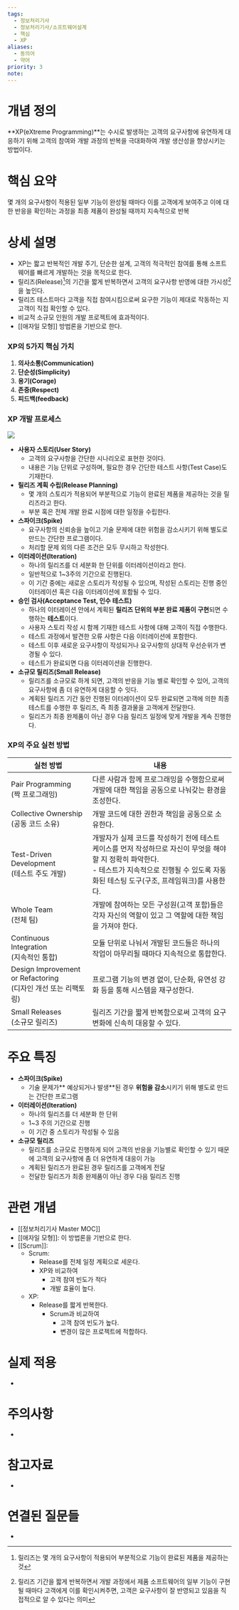 ```yaml
---
tags:
  - 정보처리기사
  - 정보처리기사/소프트웨어설계
  - 핵심
  - XP
aliases:
  - 동의어
  - 약어
priority: 3
note:
---
```

# 개념 정의 
<!-- 핵심 개념을 간단명료하게 정의합니다 --> 
**XP(eXtreme Programming)**는 수시로 발생하는 고객의 요구사항에 유연하게 대응하기 위해 고객의 참여와 개발 과정의 반복을 극대화하여 개발 생산성을 향상시키는 방법이다.
# 핵심 요약 
<!-- 이 개념의 가장 중요한 포인트들을 요약합니다 --> 
몇 개의 요구사항이 적용된 일부 기능이 완성될 때마다 이를 고객에게 보여주고 이에 대한 반응을 확인하는 과정을 최종 제품이 완성될 때까지 지속적으로 반복
# 상세 설명 
<!-- 개념에 대한 자세한 설명을 작성합니다 --> 
- XP는 짧고 반복적인 개발 주기, 단순한 설계, 고객의 적극적인 참여를 통해 소프트웨어를 빠르게 개발하는 것을 목적으로 한다.
- 릴리즈(Release)[^1]의 기간을 짧게 반복하면서 고객의 요구사항 반영에 대한 가시성[^2]을 높인다.
- 릴리즈 테스트마다 고객을 직접 참여시킴으로써 요구한 기능이 제대로 작동하는 지 고객이 직접 확인할 수 있다.
- 비교적 소규모 인원의 개발 프로젝트에 효과적이다.
- [[애자일 모형]] 방법론을 기반으로 한다.
### XP의 5가지 핵심 가치
1. **의사소통(Communication)**
2. **단순성(Simplicity)**
3. **용기(Corage)**
4. **존중(Respect)**
5. **피드백(feedback)**
### XP 개발 프로세스
![](https://i.imgur.com/fN5uhEU.png)
- **사용자 스토리(User Story)**
    - 고객의 요구사항을 간단한 시나리오로 표현한 것이다.
    - 내용은 기능 단위로 구성하며, 필요한 경우 간단한 테스트 사항(Test Case)도 기재한다.
- **릴리즈 계획 수립(Release Planning)**
    - 몇 개의 스토리가 적용되어 부분적으로 기능이 완료된 제품을 제공하는 것을 릴리즈라고 한다.
    - 부분 혹은 전체 개발 완료 시점에 대한 일정을 수립한다.
- **스파이크(Spike)**
    - 요구사항의 신뢰송을 높이고 기술 문제에 대한 위험을 감소시키기 위해 별도로 만드는 간단한 프로그램이다.
    - 처리할 문제 외의 다른 조건은 모두 무시하고 작성한다.
- **이터레이션(Iteration)**
    - 하나의 릴리즈를 더 세분화 한 단위를 이터레이션이라고 한다.
    - 일반적으로 1~3주의 기간으로 진행된다.
    - 이 기간 중에는 새로운 스토리가 작성될 수 있으며, 작성된 스토리는 진행 중인 이터레이션 혹은 다음 이터레이션에 포함될 수 있다.
- **승인 검사(Acceptance Test, 인수 테스트)**
    - 하나의 이터레이션 안에서 계획된 **릴리즈 단위의 부분 완료 제품이 구현**되면 수행하는 **테스트**이다.
    - 사용자 스토리 작성 시 함께 기재한 테스트 사항에 대해 고객이 직접 수행한다.
    - 테스트 과정에서 발견한 오류 사항은 다음 이터레이션에 포함한다.
    - 테스트 이후 새로운 요구사항이 작성되거나 요구사항의 상대적 우선순위가 변경될 수 있다.
    - 테스트가 완료되면 다음 이터레이션을 진행한다.
- **소규모 릴리즈(Small Release)**
    - 릴리즈를 소규모로 하게 되면, 고객의 반응을 기능 별로 확인할 수 있어, 고객의 요구사항에 좀 더 유연하게 대응할 수 잇다.
    - 계획된 릴리즈 기간 동안 진행된 이터레이션이 모두 완료되면 고객에 의한 최종 테스트를 수행한 후 릴리즈, 즉 최종 결과물을 고객에게 전달한다.
    - 릴리즈가 최종 완제품이 아닌 경우 다음 릴리즈 일정에 맞게 개발을 계속 진행한다.
### XP의 주요 실천 방법
| 실천 방법                                                         | 내용                                                                                                                                                                                                       |
| ----------------------------------------------------------------- | ---------------------------------------------------------------------------------------------------------------------------------------------------------------------------------------------------------- |
| Pair Programming<br>(짝 프로그래밍)                               | 다른 사람과 함께 프로그래밍을 수행함으로써 개발에 대한 책임을 공동으로 나눠갖는 환경을 조성한다.                                                                                                           |
| Collective Ownership<br>(공동 코드 소유)                          | 개발 코드에 대한 권한과 책임을 공동으로 소유한다.                                                                                                                                                          |
| Test-Driven Development<br>(테스트 주도 개발)                     | 개발자가 실제 코드를 작성하기 전에 테스트 케이스를 먼저 작성하므로 자신이 무엇을 해야할 지 정확히 파악한다. <br> - 테스트가 지속적으로 진행될 수 있도록 자동화된 테스팅 도구(구조, 프레임워크)를 사용한다. |
| Whole Team<br>(전체 팀)                                           | 개발에 참여하는 모든 구성원(고객 포함)들은 각자 자신의 역할이 있고 그 역할에 대한 책임을 가져야 한다.                                                                                                      |
| Continuous Integration <br>(지속적인 통합)                        | 모듈 단위로 나눠서 개발된 코드들은 하나의 작업이 마무리될 때마다 지속적으로 통합한다.                                                                                                                      |
| Design Improvement or Refactoring <br>(디자인 개선 또는 리팩토링) | 프로그램 기능의 변경 없이, 단순화, 유연성 강화 등을 통해 시스템을 재구성한다.                                                                                                                              |
| Small Releases <br> (소규모 릴리즈)                               | 릴리즈 기간을 짧게 반복함으로써 고객의 요구 변화에 신속히 대응할 수 있다.                                                                                                                                  | 
# 주요 특징 
<!-- 개념의 특징적인 부분들을 정리합니다 --> 
- **스파이크(Spike)**
    - 기술 문제가** 예상되거나 발생**된 경우 **위험을 감소**시키기 위해 별도로 만드는 간단한 프로그램
- **이터레이션(Iteration)**
    - 하나의 릴리즈를 더 세분화 한 단위
    - 1~3 주의 기간으로 진행
    - 이 기간 중 스토리가 작성될 수 있음
- **소규모 릴리즈**
    - 릴리즈를 소규모로 진행하게 되어 고객의 반응을 기능별로 확인할 수 있기 때문에 고객의 요구사항에 좀 더 유연하게 대응이 가능
    - 계획된 릴리즈가 완료된 경우 릴리즈를 고객에게 전달
    - 전달한 릴리즈가 최종 완제품이 아닌 경우 다음 릴리즈 진행
# 관련 개념 
<!-- 연관된 다른 개념들을 링크하고 관계를 설명합니다 --> 
- [[정보처리기사 Master MOC]]
- [[애자일 모형]]: 이 방법론을 기반으로 한다.
- [[Scrum]]:
    - Scrum: 
        - Release를 전체 일정 계획으로 세운다.
        - XP와 비교하여
            - 고객 참여 빈도가 적다
            - 개발 효율이 높다.
    - XP: 
        - Release를 짧게 반복한다.
            - Scrum과 비교하여
                - 고객 참여 빈도가 높다.
                - 변경이 많은 프로젝트에 적합하다.
# 실제 적용 
- <!-- 실무/실생활에서의 활용 예시를 작성합니다 --> 
# 주의사항 
- <!-- 개념을 사용할 때 주의해야 할 점들을 정리합니다 --> 
# 참고자료 
- <!-- 추가 학습에 도움이 되는 자료들을 정리합니다 --> 
# 연결된 질문들 
- <!-- 이 개념과 관련된 질문 노트들을 링크합니다 -->

[^1]: 릴리즈는 몇 개의 요구사항이 적용되어 부분적으로 기능이 완료된 제품을 제공하는 것
[^2]: 릴리즈 기간을 짧게 반복하면서 개발 과정에서 제품 소프트웨어의 일부 기능이 구현될 때마다 고객에게 이를 확인시켜주면, 고객은 요구사항이 잘 반영되고 있음을 직접적으로 알 수 있다는 의미
